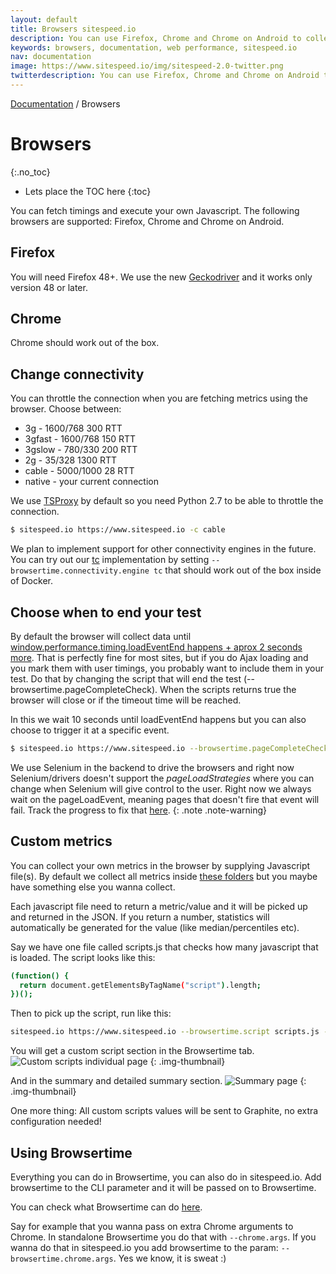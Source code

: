 ```yaml
---
layout: default
title: Browsers sitespeed.io
description: You can use Firefox, Chrome and Chrome on Android to collect metrics.
keywords: browsers, documentation, web performance, sitespeed.io
nav: documentation
image: https://www.sitespeed.io/img/sitespeed-2.0-twitter.png
twitterdescription: You can use Firefox, Chrome and Chrome on Android to collect metrics.
---
```

[Documentation]({{site.baseurl}}/documentation/sitespeed.io/) / Browsers

# Browsers
{:.no_toc}

* Lets place the TOC here
{:toc}

You can fetch timings and execute your own Javascript. The following browsers are supported: Firefox, Chrome and Chrome on Android.

## Firefox
You will need Firefox 48+. We use the new [Geckodriver](https://github.com/mozilla/geckodriver) and it works only version 48 or later.

## Chrome
Chrome should work out of the box.

## Change connectivity
You can throttle the connection when you are fetching metrics using the browser. Choose between:

* 3g - 1600/768 300 RTT
* 3gfast - 1600/768 150 RTT
* 3gslow - 780/330 200 RTT
* 2g - 35/328 1300 RTT
* cable - 5000/1000 28 RTT
* native - your current connection

We use [TSProxy](https://github.com/WPO-Foundation/tsproxy) by default so you need Python 2.7 to be able to throttle the connection.

~~~bash
$ sitespeed.io https://www.sitespeed.io -c cable
~~~

We plan to implement support for other connectivity engines in the future. You can try out our [tc](http://lartc.org/manpages/tc.txt) implementation by setting <code>--browsertime.connectivity.engine tc</code> that should work out of the box inside of Docker.

## Choose when to end your test
By default the browser will collect data until  [window.performance.timing.loadEventEnd happens + aprox 2 seconds more](https://github.com/sitespeedio/browsertime/blob/d68261e554470f7b9df28797502f5edac3ace2e3/lib/core/seleniumRunner.js#L15). That is perfectly fine for most sites, but if you do Ajax loading and you mark them with user timings, you probably want to include them in your test. Do that by changing the script that will end the test (--browsertime.pageCompleteCheck). When the scripts returns true the browser will close or if the timeout time will be reached.

In this we wait 10 seconds until loadEventEnd happens but you can also choose to trigger it at a specific event.

~~~bash
$ sitespeed.io https://www.sitespeed.io --browsertime.pageCompleteCheck 'return (function() {try { return (Date.now() - window.performance.timing.loadEventEnd) > 10000;} catch(e) {} return true;})()'
~~~

We use Selenium in the backend to drive the browsers and right now Selenium/drivers doesn't support the *pageLoadStrategies* where you can change when Selenium will give control to the user. Right now we always wait on the pageLoadEvent, meaning pages that doesn't fire that event will fail. Track the progress to fix that [here](https://github.com/sitespeedio/browsertime/issues/186).
{: .note .note-warning}

## Custom metrics

You can collect your own metrics in the browser by supplying Javascript file(s). By default we collect all metrics inside [these folders](https://github.com/sitespeedio/browsertime/tree/master/browserscripts) but you maybe have something else you wanna collect.

Each javascript file need to return a metric/value and it will be picked up and returned in the JSON. If you return a number, statistics will automatically be generated for the value (like median/percentiles etc).

Say we have one file called scripts.js that checks how many javascript that is loaded. The script looks like this:

~~~bash
(function() {
  return document.getElementsByTagName("script").length;
})();
~~~

Then to pick up the script, run like this:

~~~bash
sitespeed.io https://www.sitespeed.io --browsertime.script scripts.js -b firefox
~~~

You will get a custom script section in the Browsertime tab.
![Custom scripts individual page]({{site.baseurl}}/img/customscripts.png)
{: .img-thumbnail}

And in the summary and detailed summary section.
![Summary page]({{site.baseurl}}/img/summary.png)
{: .img-thumbnail}

One more thing: All custom scripts values will be sent to Graphite, no extra configuration needed!

## Using Browsertime
Everything you can do in Browsertime, you can also do in sitespeed.io. Add browsertime to the CLI parameter and it will be passed on to Browsertime.

You can check what Browsertime can do [here](https://github.com/sitespeedio/browsertime/blob/master/lib/support/cli.js).

Say for example that you wanna pass on extra Chrome arguments to Chrome. In standalone Browsertime you do that with <code>--chrome.args</code>. If you wanna do that in sitespeed.io you add browsertime to the param: <code>--browsertime.chrome.args</code>. Yes we know, it is sweat :)
